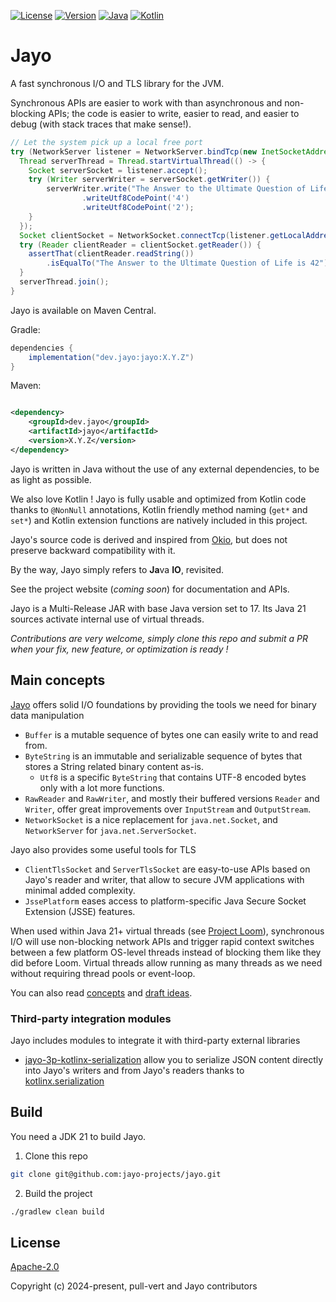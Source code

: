 [![License](https://img.shields.io/badge/license-Apache%20License%202.0-blue.svg?logo=apache&style=flat-square)](https://www.apache.org/licenses/LICENSE-2.0)
[![Version](https://img.shields.io/maven-central/v/dev.jayo/jayo?logo=apache-maven&color=&style=flat-square)](https://central.sonatype.com/artifact/dev.jayo/jayo)
[![Java](https://img.shields.io/badge/Java-17%20/%2021-ED8B00?logo=openjdk&logoColor=white&style=flat-square)](https://www.java.com/en/download/help/whatis_java.html)
[![Kotlin](https://img.shields.io/badge/kotlin-2.2.10-blue.svg?logo=kotlin&style=flat-square)](http://kotlinlang.org)

# Jayo

A fast synchronous I/O and TLS library for the JVM.

Synchronous APIs are easier to work with than asynchronous and non-blocking APIs; the code is easier to write, easier to
read, and easier to debug (with stack traces that make sense!).

```java
// Let the system pick up a local free port
try (NetworkServer listener = NetworkServer.bindTcp(new InetSocketAddress(0))) {
  Thread serverThread = Thread.startVirtualThread(() -> {
    Socket serverSocket = listener.accept();
    try (Writer serverWriter = serverSocket.getWriter()) {
        serverWriter.write("The Answer to the Ultimate Question of Life is ")
                .writeUtf8CodePoint('4')
                .writeUtf8CodePoint('2');
    }
  });
  Socket clientSocket = NetworkSocket.connectTcp(listener.getLocalAddress());
  try (Reader clientReader = clientSocket.getReader()) {
    assertThat(clientReader.readString())
        .isEqualTo("The Answer to the Ultimate Question of Life is 42");
  }
  serverThread.join();
}
```

Jayo is available on Maven Central.

Gradle:
```groovy
dependencies {
    implementation("dev.jayo:jayo:X.Y.Z")
}
```

Maven:
```xml

<dependency>
    <groupId>dev.jayo</groupId>
    <artifactId>jayo</artifactId>
    <version>X.Y.Z</version>
</dependency>
```

Jayo is written in Java without the use of any external dependencies, to be as light as possible.

We also love Kotlin ! Jayo is fully usable and optimized from Kotlin code thanks to `@NonNull` annotations, Kotlin
friendly method naming (`get*` and `set*`) and Kotlin extension functions are natively included in this project.

Jayo's source code is derived and inspired from [Okio](https://github.com/square/okio), but does not preserve backward
compatibility with it.

By the way, Jayo simply refers to **Ja**va **IO**, revisited.

See the project website (*coming soon*) for documentation and APIs.

Jayo is a Multi-Release JAR with base Java version set to 17. Its Java 21 sources activate internal use of virtual
threads.

*Contributions are very welcome, simply clone this repo and submit a PR when your fix, new feature, or optimization is
ready !*

## Main concepts

[Jayo](./core) offers solid I/O foundations by providing the tools we need for binary data manipulation
* `Buffer` is a mutable sequence of bytes one can easily write to and read from.
* `ByteString` is an immutable and serializable sequence of bytes that stores a String related binary content as-is.
  * `Utf8` is a specific `ByteString` that contains UTF-8 encoded bytes only with a lot more functions.
* `RawReader` and `RawWriter`, and mostly their buffered versions `Reader` and `Writer`, offer great improvements over
`InputStream` and `OutputStream`.
* `NetworkSocket` is a nice replacement for `java.net.Socket`, and `NetworkServer` for `java.net.ServerSocket`.

Jayo also provides some useful tools for TLS
* `ClientTlsSocket` and `ServerTlsSocket` are easy-to-use APIs based on Jayo's reader and writer, that allow to
secure JVM applications with minimal added complexity.
* `JssePlatform` eases access to platform-specific Java Secure Socket Extension (JSSE) features.

When used within Java 21+ virtual threads (see [Project Loom](https://openjdk.org/projects/loom/)), synchronous I/O will
use non-blocking network APIs and trigger rapid context switches between a few platform OS-level threads instead of
blocking them like they did before Loom. Virtual threads allow running as many threads as we need without requiring
thread pools or event-loop.

You can also read [concepts](CONCEPT.md) and [draft ideas](DRAFT_IDEAS.md).

### Third-party integration modules

Jayo includes modules to integrate it with third-party external libraries
* [jayo-3p-kotlinx-serialization](./third-party/kotlinx-serial) allow you to serialize JSON content directly into Jayo's writers and
from Jayo's readers thanks to [kotlinx.serialization](https://github.com/Kotlin/kotlinx.serialization)

## Build

You need a JDK 21 to build Jayo.

1. Clone this repo

```bash
git clone git@github.com:jayo-projects/jayo.git
```

2. Build the project

```bash
./gradlew clean build
```

## License

[Apache-2.0](https://opensource.org/license/apache-2-0)

Copyright (c) 2024-present, pull-vert and Jayo contributors
